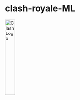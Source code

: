 # clash-royale-ML
<img src="https://1000logos.net/wp-content/uploads/2021/04/Clash-Royale-logo.png" alt="Clash Logo" width="25%">
